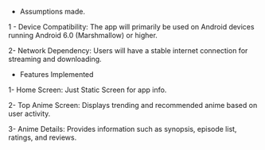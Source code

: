 - Assumptions made.
  
1 - Device Compatibility: The app will primarily be used on Android devices running Android 6.0 (Marshmallow) or higher.

2- Network Dependency: Users will have a stable internet connection for streaming and downloading.

- Features Implemented
  
1- Home Screen: Just Static Screen for app info.
  
2- Top Anime Screen: Displays trending and recommended anime based on user activity.

3- Anime Details: Provides information such as synopsis, episode list, ratings, and reviews.
